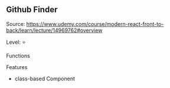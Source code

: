 ## Github Finder

Source: https://www.udemy.com/course/modern-react-front-to-back/learn/lecture/14969762#overview

Level: ⭐️

Functions

Features

- class-based Component
